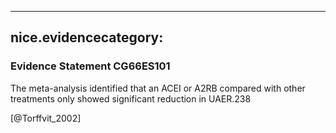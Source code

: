 
---
nice.evidencecategory: 
---

### Evidence Statement CG66ES101
The meta-analysis identified that an ACEI or A2RB compared with other treatments only
showed significant reduction in UAER.238

[@Torffvit_2002]

